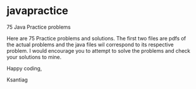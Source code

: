 # javapractice
75 Java Practice problems

Here are 75 Practice problems and solutions. The first two files are pdfs of the actual problems and the java files wil correspond to its respective problem. I would encourage you to attempt to solve the problems and check your solutions to mine. 

Happy coding, 

Ksantiag

